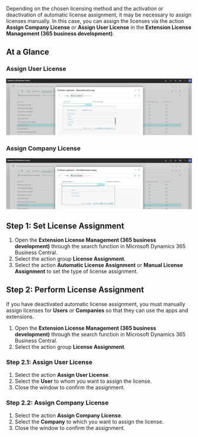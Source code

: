 Depending on the chosen licensing method and the activation or deactivation of automatic license assignment, it may be necessary to assign licenses manually. In this case, you can assign the licenses via the action **Assign Company License** or **Assign User License** in the **Extension License Management (365 business development)**.

## At a Glance

### Assign User License

![Assign User License](/assets/images/licensing/2e8fed2a-ccf2-430b-97b1-27f58671979f.png)

### Assign Company License

![Assign Company License](/assets/images/licensing/beefa6a2-840c-4125-90fa-f95a7e389d22.png)

## Step 1: Set License Assignment

1. Open the **Extension License Management (365 business development)** through the search function in Microsoft Dynamics 365 Business Central.
2. Select the action group **License Assignment**.
3. Select the action **Automatic License Assignment** or **Manual License Assignment** to set the type of license assignment.

## Step 2: Perform License Assignment

If you have deactivated automatic license assignment, you must manually assign licenses for **Users** or **Companies** so that they can use the apps and extensions.

1. Open the **Extension License Management (365 business development)** through the search function in Microsoft Dynamics 365 Business Central.
2. Select the action group **License Assignment**.

### Step 2.1: Assign User License

1. Select the action **Assign User License**.
2. Select the **User** to whom you want to assign the license.
3. Close the window to confirm the assignment.

### Step 2.2: Assign Company License

1. Select the action **Assign Company License**.
2. Select the **Company** to which you want to assign the license.
3. Close the window to confirm the assignment.

